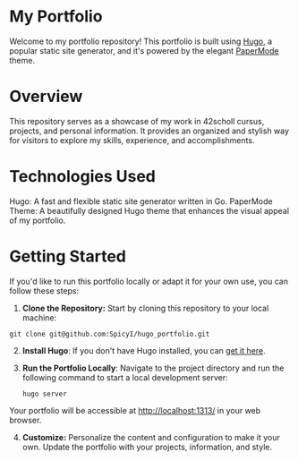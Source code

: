 # My Portfolio
Welcome to my portfolio repository! This portfolio is built using [Hugo](https://gohugo.io/), a popular static site generator, and it's powered by the elegant [PaperMode](https://github.com/adityatelange/hugo-PaperMod) theme.

# Overview
This repository serves as a showcase of my work in 42scholl cursus, projects, and personal information. It provides an organized and stylish way for visitors to explore my skills, experience, and accomplishments.

# Technologies Used
Hugo: A fast and flexible static site generator written in Go.
PaperMode Theme: A beautifully designed Hugo theme that enhances the visual appeal of my portfolio.
# Getting Started
If you'd like to run this portfolio locally or adapt it for your own use, you can follow these steps:

1. __Clone the Repository:__ Start by cloning this repository to your local machine:

``` git clone git@github.com:SpicyI/hugo_portfolio.git ```

2. __Install Hugo__: If you don't have Hugo installed, you can [get it here](https://gohugo.io/installation/).
3. __Run the Portfolio Locally__: Navigate to the project directory and run the following command to start a local development server:

   ``` hugo server ```

Your portfolio will be accessible at [http://localhost:1313/](http://localhost:1313/) in your web browser.

4. __Customize:__ Personalize the content and configuration to make it your own. Update the portfolio with your projects, information, and style.

   


